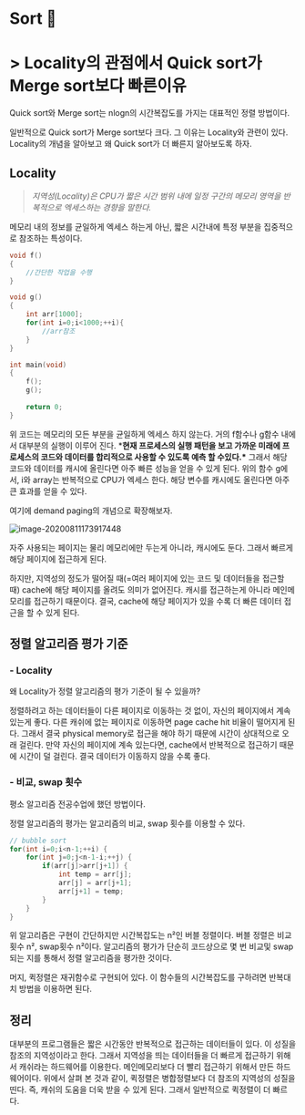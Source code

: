

# Sort :fist_oncoming:

# **> Locality의 관점에서 Quick sort가 Merge sort보다 빠른이유**

Quick sort와 Merge sort는 nlogn의 시간복잡도를 가지는 대표적인 정렬 방법이다.

일반적으로 Quick sort가 Merge sort보다 크다. 그 이유는 Locality와 관련이 있다. Locality의 개념을 알아보고 왜 Quick sort가 더 빠른지 알아보도록 하자.

## Locality

> *지역성(Locality)은 CPU가 짧은 시간 범위 내에 일정 구간의 메모리 영역을 반복적으로 엑세스하는 경향을 말한다.*

메모리 내의 정보를 균일하게 엑세스 하는게 아닌, 짧은 시간내에 특정 부분을 집중적으로 참조하는 특성이다.

```c
void f()
{
    //간단한 작업을 수행
}

void g()
{
    int arr[1000];
    for(int i=0;i<1000;++i){
        //arr참조
    }
}

int main(void)
{
    f();
    g();
    
    return 0;
}
```

위 코드는 메모리의 모든 부분을 균일하게 엑세스 하지 않는다. 거의 f함수나 g함수 내에서 대부분의 실행이 이루어 진다. ***현재 프로세스의 실행 패턴을 보고 가까운 미래에 프로세스의 코드와 데이터를 합리적으로 사용할 수 있도록 예측 할 수있다.\*** 그래서 해당 코드와 데이터를 캐시에 올린다면 아주 빠른 성능을 얻을 수 있게 된다. 위의 함수 g에서, i와 array는 반복적으로 CPU가 엑세스 한다. 해당 변수를 캐시에도 올린다면 아주 큰 효과를 얻을 수 있다.

여기에 demand paging의 개념으로 확장해보자.

![image-20200811173917448](https://user-images.githubusercontent.com/58545240/90202217-0b657000-de18-11ea-8df8-be27a8ecaebc.png)

자주 사용되는 페이지는 물리 메모리에만 두는게 아니라, 캐시에도 둔다. 그래서 빠르게 해당 페이지에 접근하게 된다.

하지만, 지역성의 정도가 떨어질 때(=여러 페이지에 있는 코드 및 데이터들을 접근할 때) cache에 해당 페이지를 올려도 의미가 없어진다. 캐시를 접근하는게 아니라 메인메모리를 접근하기 때문이다. 결국, cache에 해당 페이지가 있을 수록 더 빠른 데이터 접근을 할 수 있게 된다.

## 정렬 알고리즘 평가 기준

### - Locality

왜 Locality가 정렬 알고리즘의 평가 기준이 될 수 있을까?

정렬하려고 하는 데이터들이 다른 페이지로 이동하는 것 없이, 자신의 페이지에서 계속 있는게 좋다. 다른 캐쉬에 없는 페이지로 이동하면 page cache hit 비율이 떨어지게 된다. 그래서 결국 physical memory로 접근을 해야 하기 때문에 시간이 상대적으로 오래 걸린다. 만약 자신의 페이지에 계속 있는다면, cache에서 반복적으로 접근하기 때문에 시간이 덜 걸린다. 결국 데이터가 이동하지 않을 수록 좋다.

### - 비교, swap 횟수

평소 알고리즘 전공수업에 했던 방법이다.

정렬 알고리즘의 평가는 알고리즘의 비교, swap 횟수를 이용할 수 있다.

```c
// bubble sort
for(int i=0;i<n-1;++i) {
    for(int j=0;j<n-1-i;++j) {
        if(arr[j]>arr[j+1]) {
            int temp = arr[j];
            arr[j] = arr[j+1];
            arr[j+1] = temp;
        }
    }
}
```

위 알고리즘은 구현이 간단하지만 시간복잡도는 n²인 버블 정렬이다. 버블 정렬은 비교 횟수 n², swap횟수 n²이다. 알고리즘의 평가가 단순히 코드상으로 몇 번 비교및 swap 되는 지를 통해서 정렬 알고리즘을 평가한 것이다.

머지, 퀵정렬은 재귀함수로 구현되어 있다. 이 함수들의 시간복잡도를 구하려면 반복대치 방법을 이용하면 된다.

## 정리

대부분의 프로그램들은 짧은 시간동안 반복적으로 접근하는 데이터들이 있다. 이 성질을 참조의 지역성이라고 한다. 그래서 지역성을 띄는 데이터들을 더 빠르게 접근하기 위해서 캐쉬라는 하드웨어를 이용한다. 메인메모리보다 더 빨리 접근하기 위해서 만든 하드웨어이다. 위에서 살펴 본 것과 같이, 퀵정렬은 병합정렬보다 더 참조의 지역성의 성질을 띤다. 즉, 캐쉬의 도움을 더욱 받을 수 있게 된다. 그래서 일반적으로 퀵정렬이 더 빠르다.